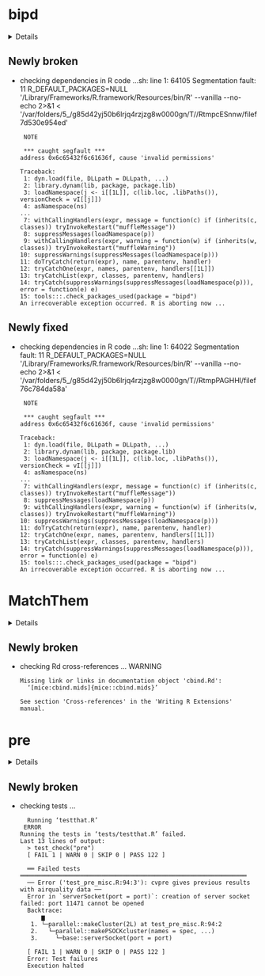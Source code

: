 # bipd

<details>

* Version: 0.3
* GitHub: NA
* Source code: https://github.com/cran/bipd
* Date/Publication: 2022-06-05 16:10:05 UTC
* Number of recursive dependencies: 109

Run `revdepcheck::revdep_details(, "bipd")` for more info

</details>

## Newly broken

*   checking dependencies in R code ...sh: line 1: 64105 Segmentation fault: 11  R_DEFAULT_PACKAGES=NULL '/Library/Frameworks/R.framework/Resources/bin/R' --vanilla --no-echo 2>&1 < '/var/folders/5_/g85d42yj50b6lrjq4rzjzg8w0000gn/T//RtmpcESnnw/filef7d530e954ed'
    ```
     NOTE
    
     *** caught segfault ***
    address 0x6c65432f6c61636f, cause 'invalid permissions'
    
    Traceback:
     1: dyn.load(file, DLLpath = DLLpath, ...)
     2: library.dynam(lib, package, package.lib)
     3: loadNamespace(j <- i[[1L]], c(lib.loc, .libPaths()), versionCheck = vI[[j]])
     4: asNamespace(ns)
    ...
     7: withCallingHandlers(expr, message = function(c) if (inherits(c,     classes)) tryInvokeRestart("muffleMessage"))
     8: suppressMessages(loadNamespace(p))
     9: withCallingHandlers(expr, warning = function(w) if (inherits(w,     classes)) tryInvokeRestart("muffleWarning"))
    10: suppressWarnings(suppressMessages(loadNamespace(p)))
    11: doTryCatch(return(expr), name, parentenv, handler)
    12: tryCatchOne(expr, names, parentenv, handlers[[1L]])
    13: tryCatchList(expr, classes, parentenv, handlers)
    14: tryCatch(suppressWarnings(suppressMessages(loadNamespace(p))),     error = function(e) e)
    15: tools:::.check_packages_used(package = "bipd")
    An irrecoverable exception occurred. R is aborting now ...
    ```

## Newly fixed

*   checking dependencies in R code ...sh: line 1: 64022 Segmentation fault: 11  R_DEFAULT_PACKAGES=NULL '/Library/Frameworks/R.framework/Resources/bin/R' --vanilla --no-echo 2>&1 < '/var/folders/5_/g85d42yj50b6lrjq4rzjzg8w0000gn/T//RtmpPAGHHl/filef76c784da58a'
    ```
     NOTE
    
     *** caught segfault ***
    address 0x6c65432f6c61636f, cause 'invalid permissions'
    
    Traceback:
     1: dyn.load(file, DLLpath = DLLpath, ...)
     2: library.dynam(lib, package, package.lib)
     3: loadNamespace(j <- i[[1L]], c(lib.loc, .libPaths()), versionCheck = vI[[j]])
     4: asNamespace(ns)
    ...
     7: withCallingHandlers(expr, message = function(c) if (inherits(c,     classes)) tryInvokeRestart("muffleMessage"))
     8: suppressMessages(loadNamespace(p))
     9: withCallingHandlers(expr, warning = function(w) if (inherits(w,     classes)) tryInvokeRestart("muffleWarning"))
    10: suppressWarnings(suppressMessages(loadNamespace(p)))
    11: doTryCatch(return(expr), name, parentenv, handler)
    12: tryCatchOne(expr, names, parentenv, handlers[[1L]])
    13: tryCatchList(expr, classes, parentenv, handlers)
    14: tryCatch(suppressWarnings(suppressMessages(loadNamespace(p))),     error = function(e) e)
    15: tools:::.check_packages_used(package = "bipd")
    An irrecoverable exception occurred. R is aborting now ...
    ```

# MatchThem

<details>

* Version: 1.0.1
* GitHub: https://github.com/FarhadPishgar/MatchThem
* Source code: https://github.com/cran/MatchThem
* Date/Publication: 2021-08-23 07:11:42 UTC
* Number of recursive dependencies: 63

Run `revdepcheck::revdep_details(, "MatchThem")` for more info

</details>

## Newly broken

*   checking Rd cross-references ... WARNING
    ```
    Missing link or links in documentation object 'cbind.Rd':
      ‘[mice:cbind.mids]{mice::cbind.mids}’
    
    See section 'Cross-references' in the 'Writing R Extensions' manual.
    ```

# pre

<details>

* Version: 1.0.6
* GitHub: https://github.com/marjoleinF/pre
* Source code: https://github.com/cran/pre
* Date/Publication: 2023-02-12 22:50:02 UTC
* Number of recursive dependencies: 137

Run `revdepcheck::revdep_details(, "pre")` for more info

</details>

## Newly broken

*   checking tests ...
    ```
      Running ‘testthat.R’
     ERROR
    Running the tests in ‘tests/testthat.R’ failed.
    Last 13 lines of output:
      > test_check("pre")
      [ FAIL 1 | WARN 0 | SKIP 0 | PASS 122 ]
      
      ══ Failed tests ════════════════════════════════════════════════════════════════
      ── Error ('test_pre_misc.R:94:3'): cvpre gives previous results with airquality data ──
      Error in `serverSocket(port = port)`: creation of server socket failed: port 11471 cannot be opened
      Backtrace:
          ▆
       1. └─parallel::makeCluster(2L) at test_pre_misc.R:94:2
       2.   └─parallel::makePSOCKcluster(names = spec, ...)
       3.     └─base::serverSocket(port = port)
      
      [ FAIL 1 | WARN 0 | SKIP 0 | PASS 122 ]
      Error: Test failures
      Execution halted
    ```

